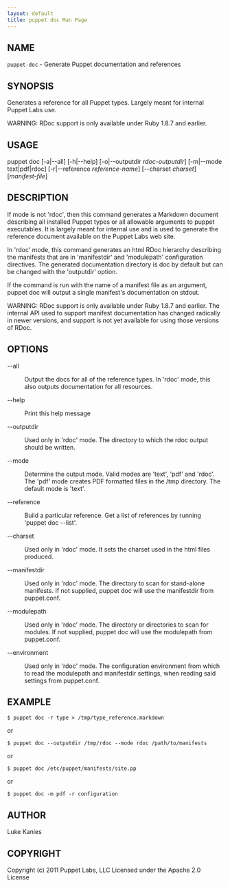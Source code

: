 ```yaml
---
layout: default
title: puppet doc Man Page
---
```


<div class='mp'>
<h2 id="NAME">NAME</h2>
<p class="man-name">
  <code>puppet-doc</code> - <span class="man-whatis">Generate Puppet documentation and references</span>
</p>

<h2 id="SYNOPSIS">SYNOPSIS</h2>

<p>Generates a reference for all Puppet types. Largely meant for internal
Puppet Labs use.</p>

<p>WARNING: RDoc support is only available under Ruby 1.8.7 and earlier.</p>

<h2 id="USAGE">USAGE</h2>

<p>puppet doc [-a|--all] [-h|--help] [-o|--outputdir <var>rdoc-outputdir</var>]
  [-m|--mode text|pdf|rdoc] [-r|--reference <var>reference-name</var>]
  [--charset <var>charset</var>] [<var>manifest-file</var>]</p>

<h2 id="DESCRIPTION">DESCRIPTION</h2>

<p>If mode is not 'rdoc', then this command generates a Markdown document
describing all installed Puppet types or all allowable arguments to
puppet executables. It is largely meant for internal use and is used to
generate the reference document available on the Puppet Labs web site.</p>

<p>In 'rdoc' mode, this command generates an html RDoc hierarchy describing
the manifests that are in 'manifestdir' and 'modulepath' configuration
directives. The generated documentation directory is doc by default but
can be changed with the 'outputdir' option.</p>

<p>If the command is run with the name of a manifest file as an argument,
puppet doc will output a single manifest's documentation on stdout.</p>

<p>WARNING: RDoc support is only available under Ruby 1.8.7 and earlier.
The internal API used to support manifest documentation has changed
radically in newer versions, and support is not yet available for
using those versions of RDoc.</p>

<h2 id="OPTIONS">OPTIONS</h2>

<dl>
<dt class="flush">--all</dt><dd><p>Output the docs for all of the reference types. In 'rdoc' mode, this also
outputs documentation for all resources.</p></dd>
<dt class="flush">--help</dt><dd><p>Print this help message</p></dd>
<dt>--outputdir</dt><dd><p>Used only in 'rdoc' mode. The directory to which the rdoc output should
be written.</p></dd>
<dt class="flush">--mode</dt><dd><p>Determine the output mode. Valid modes are 'text', 'pdf' and 'rdoc'. The 'pdf'
mode creates PDF formatted files in the /tmp directory. The default mode is
'text'.</p></dd>
<dt>--reference</dt><dd><p>Build a particular reference. Get a list of references by running
'puppet doc --list'.</p></dd>
<dt>--charset</dt><dd><p>Used only in 'rdoc' mode. It sets the charset used in the html files produced.</p></dd>
<dt>--manifestdir</dt><dd><p>Used only in 'rdoc' mode. The directory to scan for stand-alone manifests.
If not supplied, puppet doc will use the manifestdir from puppet.conf.</p></dd>
<dt>--modulepath</dt><dd><p>Used only in 'rdoc' mode. The directory or directories to scan for modules.
If not supplied, puppet doc will use the modulepath from puppet.conf.</p></dd>
<dt>--environment</dt><dd><p>Used only in 'rdoc' mode. The configuration environment from which
to read the modulepath and manifestdir settings, when reading said settings
from puppet.conf.</p></dd>
</dl>


<h2 id="EXAMPLE">EXAMPLE</h2>

<pre><code>$ puppet doc -r type &gt; /tmp/type_reference.markdown
</code></pre>

<p>or</p>

<pre><code>$ puppet doc --outputdir /tmp/rdoc --mode rdoc /path/to/manifests
</code></pre>

<p>or</p>

<pre><code>$ puppet doc /etc/puppet/manifests/site.pp
</code></pre>

<p>or</p>

<pre><code>$ puppet doc -m pdf -r configuration
</code></pre>

<h2 id="AUTHOR">AUTHOR</h2>

<p>Luke Kanies</p>

<h2 id="COPYRIGHT">COPYRIGHT</h2>

<p>Copyright (c) 2011 Puppet Labs, LLC Licensed under the Apache 2.0 License</p>

</div>
